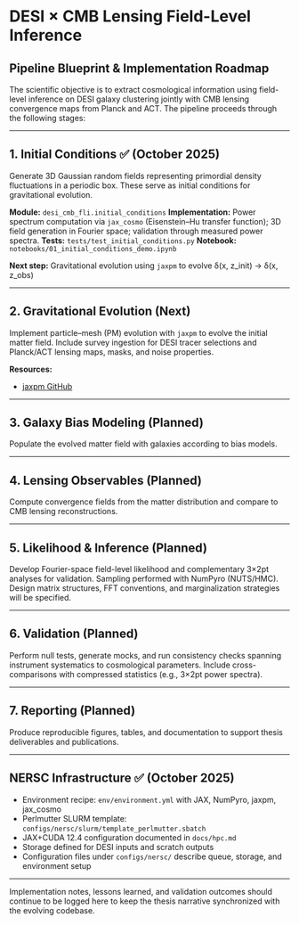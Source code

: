 # DESI × CMB Lensing Field-Level Inference
## Pipeline Blueprint & Implementation Roadmap

The scientific objective is to extract cosmological information using field-level inference on DESI galaxy clustering jointly with CMB lensing convergence maps from Planck and ACT. The pipeline proceeds through the following stages:

---

## 1. Initial Conditions ✅ (October 2025)

Generate 3D Gaussian random fields representing primordial density fluctuations in a periodic box. These serve as initial conditions for gravitational evolution.

**Module:** `desi_cmb_fli.initial_conditions`
**Implementation:** Power spectrum computation via `jax_cosmo` (Eisenstein–Hu transfer function); 3D field generation in Fourier space; validation through measured power spectra.
**Tests:** `tests/test_initial_conditions.py`
**Notebook:** `notebooks/01_initial_conditions_demo.ipynb`

**Next step:** Gravitational evolution using `jaxpm` to evolve δ(x, z_init) → δ(x, z_obs)

---

## 2. Gravitational Evolution (Next)

Implement particle–mesh (PM) evolution with `jaxpm` to evolve the initial matter field.
Include survey ingestion for DESI tracer selections and Planck/ACT lensing maps, masks, and noise properties.

**Resources:**
- [jaxpm GitHub](https://github.com/DifferentiableUniverseInitiative/jaxpm)

---

## 3. Galaxy Bias Modeling (Planned)

Populate the evolved matter field with galaxies according to bias models.

---

## 4. Lensing Observables (Planned)

Compute convergence fields from the matter distribution and compare to CMB lensing reconstructions.

---

## 5. Likelihood & Inference (Planned)

Develop Fourier-space field-level likelihood and complementary 3×2pt analyses for validation.
Sampling performed with NumPyro (NUTS/HMC).
Design matrix structures, FFT conventions, and marginalization strategies will be specified.

---

## 6. Validation (Planned)

Perform null tests, generate mocks, and run consistency checks spanning instrument systematics to cosmological parameters.
Include cross-comparisons with compressed statistics (e.g., 3×2pt power spectra).

---

## 7. Reporting (Planned)

Produce reproducible figures, tables, and documentation to support thesis deliverables and publications.

---

## NERSC Infrastructure ✅ (October 2025)

- Environment recipe: `env/environment.yml` with JAX, NumPyro, jaxpm, jax_cosmo
- Perlmutter SLURM template: `configs/nersc/slurm/template_perlmutter.sbatch`
- JAX+CUDA 12.4 configuration documented in `docs/hpc.md`
- Storage defined for DESI inputs and scratch outputs
- Configuration files under `configs/nersc/` describe queue, storage, and environment setup

---

Implementation notes, lessons learned, and validation outcomes should continue to be logged here to keep the thesis narrative synchronized with the evolving codebase.
